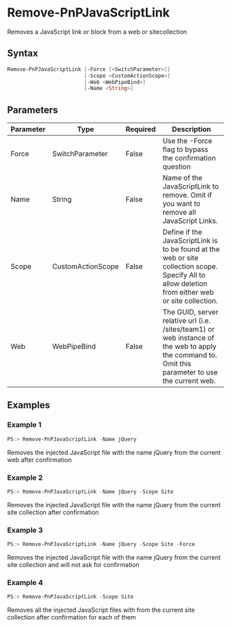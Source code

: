 # Remove-PnPJavaScriptLink
Removes a JavaScript link or block from a web or sitecollection
## Syntax
```powershell
Remove-PnPJavaScriptLink [-Force [<SwitchParameter>]]
                         [-Scope <CustomActionScope>]
                         [-Web <WebPipeBind>]
                         [-Name <String>]
```


## Parameters
Parameter|Type|Required|Description
---------|----|--------|-----------
|Force|SwitchParameter|False|Use the -Force flag to bypass the confirmation question|
|Name|String|False|Name of the JavaScriptLink to remove. Omit if you want to remove all JavaScript Links.|
|Scope|CustomActionScope|False|Define if the JavaScriptLink is to be found at the web or site collection scope. Specify All to allow deletion from either web or site collection.|
|Web|WebPipeBind|False|The GUID, server relative url (i.e. /sites/team1) or web instance of the web to apply the command to. Omit this parameter to use the current web.|
## Examples

### Example 1
```powershell
PS:> Remove-PnPJavaScriptLink -Name jQuery
```
Removes the injected JavaScript file with the name jQuery from the current web after confirmation

### Example 2
```powershell
PS:> Remove-PnPJavaScriptLink -Name jQuery -Scope Site
```
Removes the injected JavaScript file with the name jQuery from the current site collection after confirmation

### Example 3
```powershell
PS:> Remove-PnPJavaScriptLink -Name jQuery -Scope Site -Force
```
Removes the injected JavaScript file with the name jQuery from the current site collection and will not ask for confirmation

### Example 4
```powershell
PS:> Remove-PnPJavaScriptLink -Scope Site
```
Removes all the injected JavaScript files with from the current site collection after confirmation for each of them
